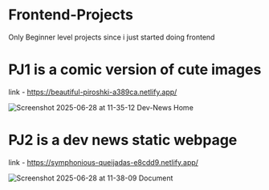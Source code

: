 # Frontend-Projects
Only Beginner level projects since i just started doing frontend

# PJ1 is a comic version of cute images
link - https://beautiful-piroshki-a389ca.netlify.app/

![Screenshot 2025-06-28 at 11-35-12 Dev-News Home](https://github.com/user-attachments/assets/23f021a4-d6ae-40d6-9625-b8a560d0cee9)

# PJ2 is a dev news static webpage
link - https://symphonious-queijadas-e8cdd9.netlify.app/

![Screenshot 2025-06-28 at 11-38-09 Document](https://github.com/user-attachments/assets/59ac938d-6530-4fc8-9b90-97dd43ec7eda)
